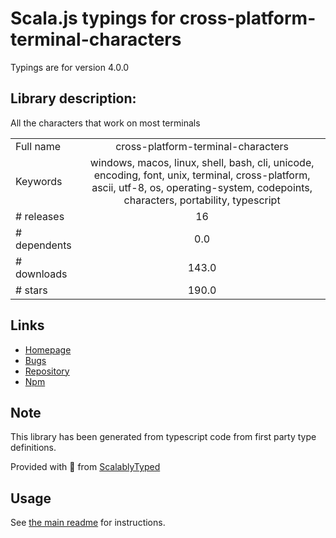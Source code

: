 
# Scala.js typings for cross-platform-terminal-characters

Typings are for version 4.0.0

## Library description:
All the characters that work on most terminals

|                    |                 |
| ------------------ | :-------------: |
| Full name          | cross-platform-terminal-characters |
| Keywords           | windows, macos, linux, shell, bash, cli, unicode, encoding, font, unix, terminal, cross-platform, ascii, utf-8, os, operating-system, codepoints, characters, portability, typescript |
| # releases         | 16 |
| # dependents       | 0.0 |
| # downloads        | 143.0 |
| # stars            | 190.0 |

## Links
- [Homepage](https://www.github.com/ehmicky/cross-platform-terminal-characters)
- [Bugs](https://github.com/ehmicky/cross-platform-terminal-characters/issues)
- [Repository](https://github.com/ehmicky/cross-platform-terminal-characters)
- [Npm](https://www.npmjs.com/package/cross-platform-terminal-characters)
    


## Note
This library has been generated from typescript code from first party type definitions.

Provided with :purple_heart: from [ScalablyTyped](https://github.com/oyvindberg/ScalablyTyped)

## Usage
See [the main readme](../../readme.md) for instructions.


